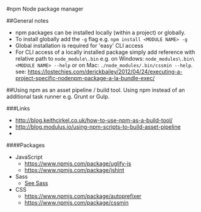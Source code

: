 #npm
Node package manager

##General notes
- npm packages can be installed locally (within a project) or globally.
- To install globally add the ```-g``` flag e.g. ```npm install <MODULE NAME> -g```
- Global installation is required for 'easy' CLI access
- For CLI access of a locally installed package simply add reference with relative path to ```node_module\.bin``` e.g. on Windows: ```node_modules\.bin\<MODULE NAME> --help``` or on Mac: ```./node_modules/.bin/cssmin --help```. see: https://lostechies.com/derickbailey/2012/04/24/executing-a-project-specific-nodenpm-package-a-la-bundle-exec/

##Using npm as an asset pipeline / build tool.
Using npm instead of an additional task runner e.g. Grunt or Gulp.


###Links
- http://blog.keithcirkel.co.uk/how-to-use-npm-as-a-build-tool/
- http://blog.modulus.io/using-npm-scripts-to-build-asset-pipeline
-

####Packages
- JavaScript
  - https://www.npmjs.com/package/uglify-js
  - https://www.npmjs.com/package/jshint
- Sass
  - [See Sass](sass.md)
- CSS
  - https://www.npmjs.com/package/autoprefixer
  - https://www.npmjs.com/package/cssmin

